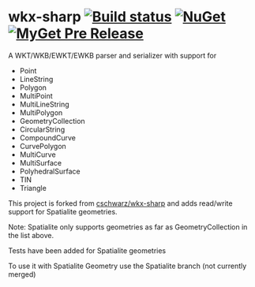wkx-sharp [![Build status](https://ci.appveyor.com/api/projects/status/a7501564auswvihn?svg=true)](https://ci.appveyor.com/project/cschwarz/wkx-sharp) [![NuGet](https://img.shields.io/nuget/v/Wkx.svg)](https://www.nuget.org/packages/Wkx/) [![MyGet Pre Release](https://img.shields.io/myget/wkx/vpre/Wkx.svg)](https://www.myget.org/feed/wkx/package/nuget/Wkx)
========

A WKT/WKB/EWKT/EWKB parser and serializer with support for

- Point
- LineString
- Polygon
- MultiPoint
- MultiLineString
- MultiPolygon
- GeometryCollection
- CircularString
- CompoundCurve
- CurvePolygon
- MultiCurve
- MultiSurface
- PolyhedralSurface
- TIN
- Triangle


This project is forked from [cschwarz/wkx-sharp](https://github.com/cschwarz/wkx-sharp) and adds read/write support for Spatialite geometries.

Note: Spatialite only supports geometries as far as GeometryCollection in the list above.

Tests have been added for Spatialite geometries

To use it with Spatialite Geometry use the Spatialite branch (not currently merged)
